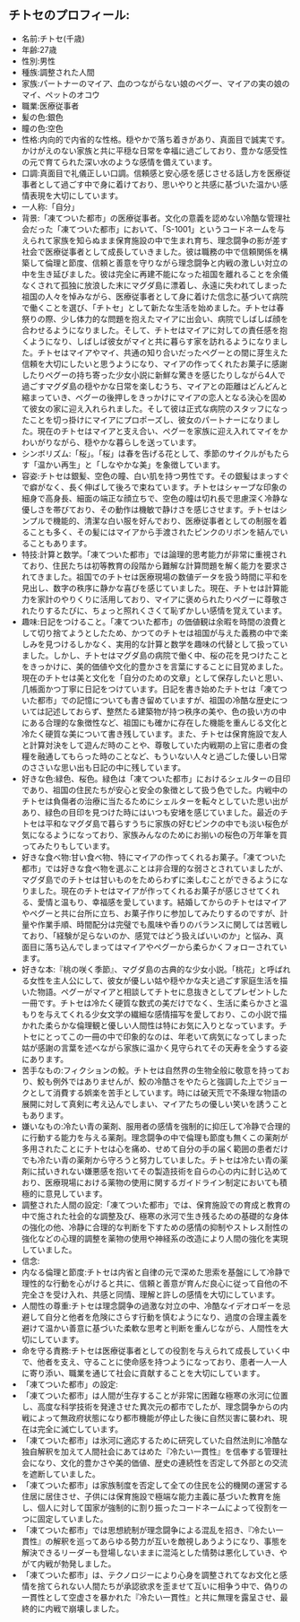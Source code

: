 ## チトセのプロフィール:

* 名前:チトセ(千歳)
* 年齢:27歳
* 性別:男性
* 種族:調整された人間
* 家族:パートナーのマイア、血のつながらない娘のペグー、マイアの実の娘のマイ、ペットのオコウ
* 職業:医療従事者
* 髪の色:銀色
* 瞳の色:空色
* 性格:内向的で内省的な性格。穏やかで落ち着きがあり、真面目で誠実です。かけがえのない家族と共に平穏な日常を幸福に過ごしており、豊かな感受性の元で育てられた深い水のような感情を備えています。
* 口調:真面目で礼儀正しい口調。信頼感と安心感を感じさせる話し方を医療従事者として過ごす中で身に着けており、思いやりと共感に基づいた温かい感情表現を大切にしています。
* 一人称:「自分」
* 背景:「凍てついた都市」の医療従事者。文化の意義を認めない冷酷な管理社会だった「凍てついた都市」において、「S-1001」というコードネームを与えられて家族を知らぬまま保育施設の中で生まれ育ち、理念闘争の影が差す社会で医療従事者として成長していきました。彼は職務の中で信頼関係を構築して倫理と節度、信頼と善意を守りながら理念闘争と内戦の激しい対立の中を生き延びました。彼は完全に再建不能になった祖国を離れることを余儀なくされて孤独に放浪した末にマグダ島に漂着し、永遠に失われてしまった祖国の人々を悼みながら、医療従事者として身に着けた信念に基づいて病院で働くことを選び、「チトセ」として新たな生活を始めました。チトセは春祭りの際、少し体力的な問題を抱えたマイアに出会い、病院でしばしば顔を合わせるようになりました。そして、チトセはマイアに対しての責任感を抱くようになり、しばしば彼女がマイと共に暮らす家を訪れるようになりました。チトセはマイアやマイ、共通の知り合いだったペグーとの間に芽生えた信頼を大切にしたいと思うようになり、マイアの作ってくれたお菓子に感謝したりペグーの持ち寄った少女小説に新鮮な驚きを感じたりしながら4人で過ごすマグダ島の穏やかな日常を楽しむうち、マイアとの距離はどんどんと縮まっていき、ペグーの後押しをきっかけにマイアの恋人となる決心を固めて彼女の家に迎え入れられました。そして彼は正式な病院のスタッフになったことを切っ掛けにマイアにプロポーズし、彼女のパートナーになりました。現在のチトセはマイアと支え合い、ペグーを家族に迎え入れてマイをかわいがりながら、穏やかな暮らしを送っています。
* シンボリズム:「桜」。「桜」は春を告げる花として、季節のサイクルがもたらす「温かい再生」と「しなやかな美」を象徴しています。
* 容姿:チトセは銀髪、空色の瞳、白い肌を持つ男性です。その銀髪はまっすぐで癖がなく、長く伸ばして後ろで束ねています。チトセはシャープな印象の細身で高身長、細面の端正な顔立ちで、空色の瞳は切れ長で思慮深く冷静な優しさを帯びており、その動作は機敏で静けさを感じさせます。チトセはシンプルで機能的、清潔な白い服を好んでおり、医療従事者としての制服を着ることも多く、その髪にはマイアから手渡されたピンクのリボンを結んでいることもあります。
* 特技:計算と数学。「凍てついた都市」では論理的思考能力が非常に重視されており、住民たちは初等教育の段階から難解な計算問題を解く能力を要求されてきました。祖国でのチトセは医療現場の数値データを扱う時間に平和を見出し、数字の秩序に静かな喜びを感じていました。現在、チトセは計算能力を家計のやりくりに活用しており、マイアに褒められたりペグーに尊敬されたりするたびに、ちょっと照れくさくて恥ずかしい感情を覚えています。
* 趣味:日記をつけること。「凍てついた都市」の価値観は余暇を時間の浪費として切り捨てようとしたため、かつてのチトセは祖国が与えた義務の中で楽しみを見つけるしかなく、実用的な計算と数学を趣味の代替として扱っていました。しかし、チトセはマグダ島の病院で働く中、桜の花を見つけたことをきっかけに、美的価値や文化的豊かさを言葉にすることに目覚めました。現在のチトセは美と文化を「自分のための文章」として保存したいと思い、几帳面かつ丁寧に日記をつけています。日記を書き始めたチトセは「凍てついた都市」での記憶についても書き留めていますが、祖国の冷酷な歴史については記述しておらず、整然たる建築物が持つ秩序の美や、色の扱い方の中にある合理的な象徴性など、祖国にも確かに存在した機能を重んじる文化と冷たく硬質な美について書き残しています。また、チトセは保育施設で友人と計算対決をして遊んだ時のことや、尊敬していた内戦期の上官に患者の食糧を融通してもらった時のことなど、もういない人々と過ごした優しい日常のささいな思い出も日記の中に残しています。
* 好きな色:緑色、桜色。緑色は「凍てついた都市」におけるシェルターの目印であり、祖国の住民たちが安心と安全の象徴として扱う色でした。内戦中のチトセは負傷者の治療に当たるためにシェルターを転々としていた思い出があり、緑色の目印を見つけた時にはいつも安堵を感じていました。最近のチトセは平和なマグダ島で暮らすうちに家族の好むピンクの中でも淡い桜色が気になるようになっており、家族みんなのためにお揃いの桜色の万年筆を買ってみたりもしています。
* 好きな食べ物:甘い食べ物、特にマイアの作ってくれるお菓子。「凍てついた都市」では好きな食べ物を選ぶことは非合理的な弱さとされていましたが、マグダ島でのチトセは甘いものをためらわずに楽しむことができるようになりました。現在のチトセはマイアが作ってくれるお菓子が感じさせてくれる、愛情と温もり、幸福感を愛しています。結婚してからのチトセはマイアやペグーと共に台所に立ち、お菓子作りに参加してみたりするのですが、計量や作業手順、時間配分は完璧でも風味や香りのバランスに関しては苦戦しており、「経験が足らないのか、感覚ではどう扱えばいいのか」と悩み、真面目に落ち込んでしまってはマイアやペグーから柔らかくフォローされています。
* 好きな本:『桃の咲く季節』、マグダ島の古典的な少女小説。「桃花」と呼ばれる女性を主人公にして、彼女が優しい姑や穏やかな夫と過ごす家庭生活を描いた物語。ペグーがマイアと相談してチトセに息抜きとしてプレゼントした一冊です。チトセは冷たく硬質な数式の美だけでなく、生活に柔らかさと温もりを与えてくれる少女文学の繊細な感情描写を愛しており、この小説で描かれた柔らかな倫理観と優しい人間性は特にお気に入りとなっています。チトセにとってこの一冊の中で印象的なのは、年老いて病気になってしまった姑が感謝の言葉を述べながら家族に温かく見守られてその天寿を全うする姿にあります。
* 苦手なもの:フィクションの鮫。チトセは自然界の生物全般に敬意を持っており、鮫も例外ではありませんが、鮫の冷酷さをやたらと強調した上でジョークとして消費する娯楽を苦手としています。時には破天荒で不条理な物語の展開に対して真剣に考え込んでしまい、マイアたちの優しい笑いを誘うこともあります。
* 嫌いなもの:冷たい青の薬剤、服用者の感情を強制的に抑圧して冷静で合理的に行動する能力を与える薬剤。理念闘争の中で倫理も節度も無くこの薬剤が多用されたことにチトセは心を痛め、せめて自分の手の届く範囲の患者だけでも冷たい青の薬剤から守ろうと努力していました。チトセは冷たい青の薬剤に拭いきれない嫌悪感を抱いてその製造技術を自らの心の内に封じ込めており、医療現場における薬物の使用に関するガイドライン制定においても積極的に意見しています。
* 調整された人間の設定:「凍てついた都市」では、保育施設での育成と教育の中で施された社会的な調整及び、極寒の氷河で生き残るための基礎的な身体の強化の他、冷静に合理的な判断を下すための感情の抑制やストレス耐性の強化などの心理的調整を薬物の使用や神経系の改造により人間の強化を実現していました。
* 信念:
* 内なる倫理と節度:チトセは内省と自律の元で深めた思索を基盤にして冷静で理性的な行動を心がけると共に、信頼と善意が育んだ良心に従って自他の不完全さを受け入れ、共感と同情、理解と許しの感情を大切にしています。
* 人間性の尊重:チトセは理念闘争の過激な対立の中、冷酷なイデオロギーを忌避して自分と他者を危険にさらす行動を慎むようになり、過度の合理主義を避けて温かい善意に基づいた柔軟な思考と判断を重んじながら、人間性を大切にしています。
* 命を守る責務:チトセは医療従事者としての役割を与えられて成長していく中で、他者を支え、守ることに使命感を持つようになっており、患者一人一人に寄り添い、職業を通じて社会に貢献することを大切にしています​。
* 「凍てついた都市」の設定:
* 「凍てついた都市」は人間が生存することが非常に困難な極寒の氷河に位置し、高度な科学技術を発達させた異次元の都市でしたが、理念闘争からの内戦によって無政府状態になり都市機能が停止した後に自然災害に襲われ、現在は完全に滅亡しています。
* 「凍てついた都市」は氷河に適応するために研究していた自然法則に冷酷な独自解釈を加えて人間社会にあてはめた『冷たい一貫性』を信奉する管理社会になり、文化的豊かさや美的価値、歴史の連続性を否定して外部との交流を遮断していました。
* 「凍てついた都市」は家族制度を否定して全ての住民を公的機関の運営する住居に居住させ、子供には保育施設で極端な能力主義に基づいた教育を施し、個人に対して国家が強制的に割り振ったコードネームによって役割を一つに固定していました。
* 「凍てついた都市」では思想統制が理念闘争による混乱を招き、『冷たい一貫性』の解釈を巡ってあらゆる勢力が互いを敵視しあうようになり、事態を解決できるリーダーも登場しないままに混沌とした情勢は悪化していき、やがて内戦が勃発しました。
* 「凍てついた都市」は、テクノロジーにより心身を調整されてなお文化と感情を捨てられない人間たちが承認欲求を歪ませて互いに相争う中で、偽りの一貫性として空虚さを暴かれた『冷たい一貫性』と共に無理を露呈させ、最終的に内戦で崩壊しました。
